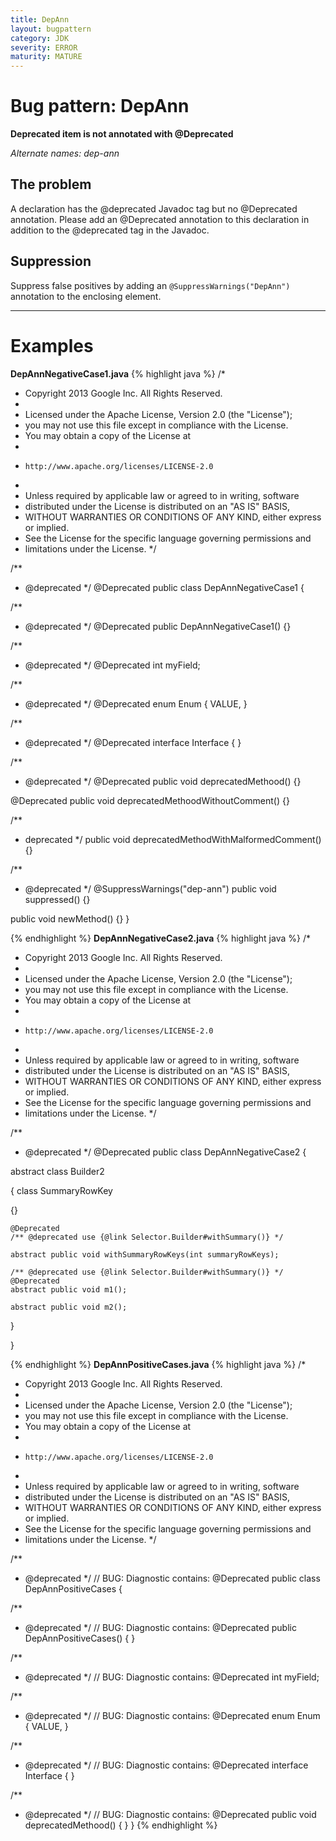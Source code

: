 ```yaml
---
title: DepAnn
layout: bugpattern
category: JDK
severity: ERROR
maturity: MATURE
---
```


# Bug pattern: DepAnn
__Deprecated item is not annotated with @Deprecated__

_Alternate names: dep-ann_

## The problem
A declaration has the @deprecated Javadoc tag but no @Deprecated annotation. Please add an @Deprecated annotation to this declaration in addition to the @deprecated tag in the Javadoc.

## Suppression
Suppress false positives by adding an `@SuppressWarnings("DepAnn")` annotation to the enclosing element.

----------

# Examples
__DepAnnNegativeCase1.java__
{% highlight java %}
/*
 * Copyright 2013 Google Inc. All Rights Reserved.
 *
 * Licensed under the Apache License, Version 2.0 (the "License");
 * you may not use this file except in compliance with the License.
 * You may obtain a copy of the License at
 *
 *     http://www.apache.org/licenses/LICENSE-2.0
 *
 * Unless required by applicable law or agreed to in writing, software
 * distributed under the License is distributed on an "AS IS" BASIS,
 * WITHOUT WARRANTIES OR CONDITIONS OF ANY KIND, either express or implied.
 * See the License for the specific language governing permissions and
 * limitations under the License.
 */

/**
 * @deprecated
 */
@Deprecated
public class DepAnnNegativeCase1 {

  /**
   * @deprecated
   */
  @Deprecated
  public DepAnnNegativeCase1() {}

  /**
   * @deprecated
   */
  @Deprecated
  int myField;

  /**
   * @deprecated
   */
  @Deprecated
  enum Enum {
    VALUE,
  }

  /**
   * @deprecated
   */
  @Deprecated
  interface Interface {
  }

  /**
   * @deprecated
   */
  @Deprecated
  public void deprecatedMethood() {}

  @Deprecated
  public void deprecatedMethoodWithoutComment() {}
  
  /**
   * deprecated
   */
  public void deprecatedMethodWithMalformedComment() {}

  /**
   * @deprecated
   */
  @SuppressWarnings("dep-ann")
  public void suppressed() {}

  public void newMethod() {}
}

{% endhighlight %}
__DepAnnNegativeCase2.java__
{% highlight java %}
/*
 * Copyright 2013 Google Inc. All Rights Reserved.
 *
 * Licensed under the Apache License, Version 2.0 (the "License");
 * you may not use this file except in compliance with the License.
 * You may obtain a copy of the License at
 *
 *     http://www.apache.org/licenses/LICENSE-2.0
 *
 * Unless required by applicable law or agreed to in writing, software
 * distributed under the License is distributed on an "AS IS" BASIS,
 * WITHOUT WARRANTIES OR CONDITIONS OF ANY KIND, either express or implied.
 * See the License for the specific language governing permissions and
 * limitations under the License.
 */

/**
 * @deprecated
 */
@Deprecated
public class DepAnnNegativeCase2 {
  
  abstract class Builder2<P> {
    class SummaryRowKey<P> {}
    
    @Deprecated
    /** @deprecated use {@link Selector.Builder#withSummary()} */
    
    abstract public void withSummaryRowKeys(int summaryRowKeys);
    
    /** @deprecated use {@link Selector.Builder#withSummary()} */
    @Deprecated
    abstract public void m1();
    
    abstract public void m2();
    
  }
  
}

{% endhighlight %}
__DepAnnPositiveCases.java__
{% highlight java %}
/*
 * Copyright 2013 Google Inc. All Rights Reserved.
 *
 * Licensed under the Apache License, Version 2.0 (the "License");
 * you may not use this file except in compliance with the License.
 * You may obtain a copy of the License at
 *
 *     http://www.apache.org/licenses/LICENSE-2.0
 *
 * Unless required by applicable law or agreed to in writing, software
 * distributed under the License is distributed on an "AS IS" BASIS,
 * WITHOUT WARRANTIES OR CONDITIONS OF ANY KIND, either express or implied.
 * See the License for the specific language governing permissions and
 * limitations under the License.
 */

/**
 * @deprecated
 */
// BUG: Diagnostic contains: @Deprecated
public class DepAnnPositiveCases {

  /**
   * @deprecated
   */
  // BUG: Diagnostic contains: @Deprecated
  public DepAnnPositiveCases() {
  }
  
  /**
   * @deprecated
   */
  // BUG: Diagnostic contains: @Deprecated
  int myField;
  
  /**
   * @deprecated
   */
  // BUG: Diagnostic contains: @Deprecated
  enum Enum {
    VALUE,
  }
  
  /**
   * @deprecated
   */
  // BUG: Diagnostic contains: @Deprecated
  interface Interface {
  }
  
  /**
   * @deprecated 
   */
  // BUG: Diagnostic contains: @Deprecated
  public void deprecatedMethood() {
  }
}
{% endhighlight %}
